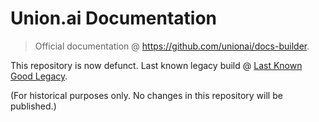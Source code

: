 # Union.ai Documentation

> Official documentation @ https://github.com/unionai/docs-builder.

This repository is now defunct. Last known legacy build @
[Last Known Good Legacy](https://github.com/unionai/docs/tree/legacy/last-known-good).

(For historical purposes only. No changes in this repository will be published.)
